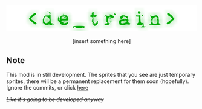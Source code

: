 <p align="center">
<img alt="Logo" src="/sprites-override/ui/logo.png"> </p>

<p align="center"> [insert something here] </p>

## Note

This mod is in still development. The sprites that you see are just temporary sprites, there will be a permanent replacement for them soon (hopefully). Ignore the commits, or click [here](https://www.google.com/url?sa=t&source=web&rct=j&url=https://www.youtube.com/watch%3Fv%3DdQw4w9WgXcQ&ved=2ahUKEwjMuKvG0IXpAhWaeisKHa3FDtYQ3ywwAnoECBUQIQ&usg=AOvVaw0aHtehaphMhOCAkCydRLZU)

_~~Like it's going to be developed anyway~~_
